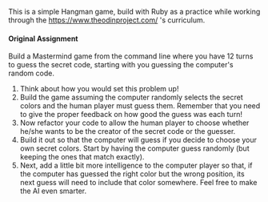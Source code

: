 This is a simple Hangman game, build with Ruby as a practice while working through the https://www.theodinproject.com/ 's curriculum.

#### Original Assignment

Build a Mastermind game from the command line where you have 12 turns to guess the secret code, starting with you guessing the computer's random code.

  1. Think about how you would set this problem up!
  2. Build the game assuming the computer randomly selects the secret colors and the human player must guess them.  Remember that you need to give the proper feedback on how good the guess was each turn!
  3. Now refactor your code to allow the human player to choose whether he/she wants to be the creator of the secret code or the guesser.
  4. Build it out so that the computer will guess if you decide to choose your own secret colors.  Start by having the computer guess randomly (but keeping the ones that match exactly).
  5. Next, add a little bit more intelligence to the computer player so that, if the computer has guessed the right color but the wrong position, its next guess will need to include that color somewhere.  Feel free to make the AI even smarter.
